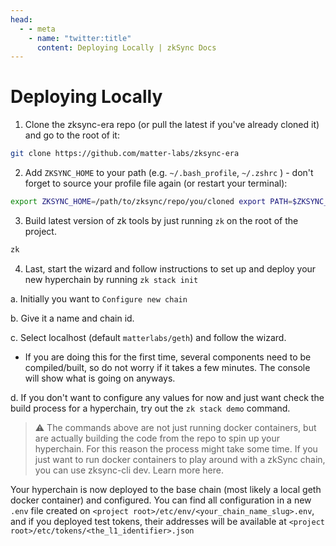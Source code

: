 ```yaml
---
head:
  - - meta
    - name: "twitter:title"
      content: Deploying Locally | zkSync Docs
---
```


# Deploying Locally

1. Clone the zksync-era repo (or pull the latest if you've already cloned it) and go to the root of it:

```bash
git clone https://github.com/matter-labs/zksync-era
```

2. Add `ZKSYNC_HOME` to your path (e.g. `~/.bash_profile`, `~/.zshrc` ) - don't forget to source your profile file again (or restart your terminal):

```bash
export ZKSYNC_HOME=/path/to/zksync/repo/you/cloned export PATH=$ZKSYNC_HOME/bin:$PATH
```

3. Build latest version of zk tools by just running `zk` on the root of the project.

```bash
zk
```

4. Last, start the wizard and follow instructions to set up and deploy your new hyperchain by running `zk stack init`

a. Initially you want to `Configure new chain`

b. Give it a name and chain id.

c. Select localhost (default `matterlabs/geth`) and follow the wizard.

- If you are doing this for the first time, several components need to be compiled/built, so do not worry if it takes a few minutes. The console will show what is going on anyways.

d. If you don't want to configure any values for now and just want check the build process for a hyperchain, try out the `zk stack demo` command.

> :warning: The commands above are not just running docker containers, but are actually building the code from the repo to spin up your hyperchain. For this reason the process might take some time. If you just want to run docker containers to play around with a zkSync chain, you can use zksync-cli dev. Learn more here.

Your hyperchain is now deployed to the base chain (most likely a local geth docker container) and configured. You can find all configuration in a new `.env` file created on `<project root>/etc/env/<your_chain_name_slug>.env`, and if you deployed test tokens, their addresses will be available at `<project root>/etc/tokens/<the_l1_identifier>.json`
